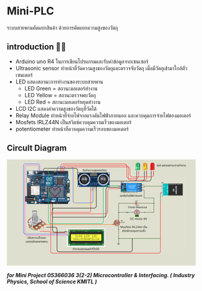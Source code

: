 # Mini-PLC
ระบบสายพานคัดแยกสินค้า ด้วยการคัดแยกความสูงของวัตถุ
## introduction :memo::speech_balloon:
- Arduino uno R4 ในการเขียนโปรแกรมและรับค่าข้อมูลจากเซนเซอร์
- Ultrasonic sensor ทำหน้าที่วัดความสูงของวัตถุและตรวจจับวัตถุ เมื่อมีวัตถุเข้ามาใกล้ตัวเซนเตอร์
- LED แสดงสถานะการทำงานของระบบสายพาน
  - LED Green = สถานะมอเตอร์ทำงาน
  - LED Yellow = สถานะตรวจพบวัตถุ
  - LED Red = สถานะมอเตอร์หยุดทำงาน
- LCD I2C แสดงค่าความสูงของวัตถุที่วัดได้
- Relay Module ทำหน้าที่จ่ายไฟจากแรงดันไฟฟ้าภายนอก และควบคุมการจ่ายไฟของมอเตอร์
- Mosfets IRLZ44N เป็นสวิตซ์ควบคุมความเร็วของมอเตอร์
- potentiometer ทำหน้าที่ควบคุมความเร็วรอบของมอเตอร์

## Circult Diagram
![Circult](https://github.com/Oak-surachet007x/Mini-PLC/blob/main/circuit%20diagram.png)


***for Mini Project 05366036 3(2-2) Microcontroller &amp; Interfacing.  ( Industry Physics,   School of Science KMITL )***


